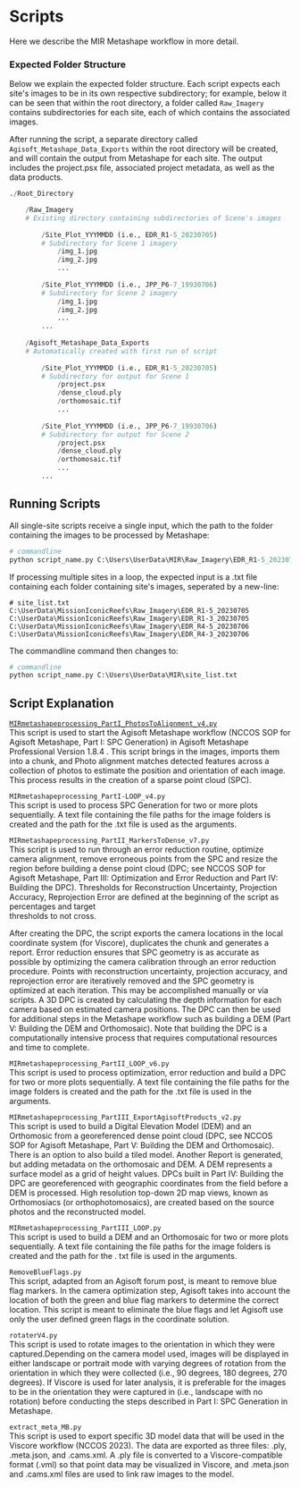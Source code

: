 # Scripts

Here we describe the MIR Metashape workflow in more detail.

### Expected Folder Structure

Below we explain the expected folder structure. Each script expects each site's images to be in 
its own respective subdirectory; for example, below it can be seen that within the root 
directory, a folder called `Raw_Imagery` contains subdirectories for each site, each of which 
contains the associated images.

After running the script, a separate directory called `Agisoft_Metashape_Data_Exports` within the 
root directory will be created, and will contain the output from Metashape for each site. The 
output includes the project.psx file, associated project metadata, as well as the data products.

```python
./Root_Directory

    /Raw_Imagery
    # Existing directory containing subdirectories of Scene's images
        
        /Site_Plot_YYYMMDD (i.e., EDR_R1-5_20230705)
        # Subdirectory for Scene 1 imagery
            /img_1.jpg
            /img_2.jpg
            ...
        
        /Site_Plot_YYYMMDD (i.e., JPP_P6-7_19930706)
        # Subdirectory for Scene 2 imagery
            /img_1.jpg
            /img_2.jpg
            ...
        ...
        
    /Agisoft_Metashape_Data_Exports 
    # Automatically created with first run of script
        
        /Site_Plot_YYYMMDD (i.e., EDR_R1-5_20230705)
        # Subdirectory for output for Scene 1 
            /project.psx
            /dense_cloud.ply
            /orthomosaic.tif
            ...
        
        /Site_Plot_YYYMMDD (i.e., JPP_P6-7_19930706)
        # Subdirectory for output for Scene 2 
            /project.psx
            /dense_cloud.ply
            /orthomosaic.tif
            ...
        ...
```

## Running Scripts

All single-site scripts receive a single input, which the path to the folder containing the images 
to be processed by Metashape:
```python
# commandline
python script_name.py C:\Users\UserData\MIR\Raw_Imagery\EDR_R1-5_20230705\
```

If processing multiple sites in a loop, the expected input is a .txt file containing each folder
containing site's images, seperated by a new-line:
```
# site_list.txt
C:\UserData\MissionIconicReefs\Raw_Imagery\EDR_R1-5_20230705
C:\UserData\MissionIconicReefs\Raw_Imagery\EDR_R1-3_20230705
C:\UserData\MissionIconicReefs\Raw_Imagery\EDR_R4-5_20230706
C:\UserData\MissionIconicReefs\Raw_Imagery\EDR_R4-3_20230706
```

The commandline command then changes to:
```python
# commandline
python script_name.py C:\Users\UserData\MIR\site_list.txt
```

## Script Explanation  

[`MIRmetashapeprocessing_PartI_PhotosToAlignment_v4.py`](MIRmetashapeprocessing_PartI_PhotosToAlignment_v4.py)  
This script is used to start the Agisoft Metashape workflow (NCCOS SOP for Agisoft Metashape, 
  Part I: SPC Generation) in Agisoft Metashape Professional Version 1.8.4 . This script brings 
  in  the images, imports them into a chunk, and Photo alignment matches detected features 
  across a collection of photos to estimate the position and orientation of each image. This 
process results in the creation of a sparse point cloud (SPC).

`MIRmetashapeprocessing_PartI-LOOP_v4.py`  
This script is used to process SPC Generation for two or more plots sequentially. A text file 
  containing the file paths for the image folders is created and the path for the .txt file is 
  used as the arguments. 

`MIRmetashapeprocessing_PartII_MarkersToDense_v7.py`  
This script is used to run through an error reduction routine, optimize camera alignment, 
  remove erroneous points from the SPC and resize the region before building a dense point 
  cloud (DPC; see NCCOS SOP for Agisoft Metashape, Part III: Optimization and Error Reduction and 
  Part IV: Building the DPC). Thresholds for Reconstruction Uncertainty, Projection Accuracy, 
Reprojection Error are defined at the beginning of the script as percentages and target  
  thresholds to not cross.   

After creating the DPC, the script exports the camera locations in 
  the local coordinate system (for Viscore), duplicates the chunk and generates a report. 
  Error reduction ensures that SPC geometry is as accurate as possible by optimizing the 
  camera calibration through an error reduction procedure. Points with reconstruction 
  uncertainty, projection accuracy, and reprojection error are iteratively removed and the SPC 
  geometry is optimized at each iteration. This may be accomplished manually or via scripts. A 
  3D DPC is created by calculating the depth information for each camera based on estimated 
  camera positions. The DPC can then be used for additional steps in the Metashape workflow 
  such as building a DEM (Part V: Building the DEM and Orthomosaic). Note that building the 
  DPC is a computationally intensive process that requires computational resources and time to 
  complete.

`MIRmetashapeprocessing_PartII_LOOP_v6.py`  
This script is used to process optimization, error reduction and build a DPC for two or more 
  plots sequentially. A text file containing the file paths for the image folders is created and 
  the path for the .txt file is used in the arguments. 

`MIRmetashapeprocessing_PartIII_ExportAgisoftProducts_v2.py`  
This script is used to build a Digital Elevation Model (DEM) and an Orthomosic from a 
georeferenced dense point cloud (DPC, see NCCOS SOP for Agisoft Metashape, Part V: Building the 
DEM and Orthomosaic). There is an option to also build a tiled model. Another Report is 
generated, but adding metadata on the orthomosaic and DEM. A DEM represents a surface model as 
a grid of height values. DPCs built in Part IV: Building the DPC are georeferenced with 
geographic coordinates from the field before a DEM is processed. High resolution top-down 2D 
map views, known as Orthomosiacs (or orthophotomosaics), are created based on the source photos 
and the reconstructed model. 

`MIRmetashapeprocessing_PartIII_LOOP.py`  
This script is used to build a DEM and an Orthomosaic for two or more plots sequentially. A 
  text file containing the file paths for the image folders is created and the path for the .
  txt file is used in the arguments. 

`RemoveBlueFlags.py`  
This script, adapted from an Agisoft forum post, is meant to remove blue flag markers. In the 
  camera optimization step, Agisoft takes into account the location of both the green and blue 
  flag markers to determine the correct location. This script is meant to eliminate the blue 
  flags and let Agisoft use only the user defined green flags in the coordinate solution. 

`rotaterV4.py`  
This script is used to rotate images to the orientation in which they were captured.Depending 
  on the camera model used, images will be displayed in either landscape or portrait mode with 
  varying degrees of rotation from the orientation in which they were collected (i.e., 90 
  degrees, 180 degrees, 270 degrees). If Viscore is used for later analysis, it is preferable 
  for the images to be in the orientation they were captured in (i.e., landscape with no 
  rotation) before conducting the steps described in Part I: SPC Generation in Metashape.

`extract_meta_MB.py`  
This script is used to export specific 3D model data that will be used in the Viscore workflow 
  (NCCOS 2023). The data are exported as three files: .ply, .meta.json, and .cams.xml. A .ply 
  file is converted to a Viscore-compatible format (.vml) so that point data may be visualized 
  in  Viscore, and .meta.json and .cams.xml files are used to link raw images to the model. 